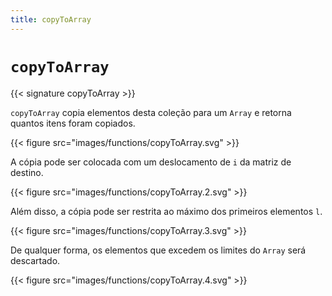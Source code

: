 ```yaml
---
title: copyToArray
---
```


# `copyToArray`

{{< signature copyToArray >}}

`copyToArray` copia elementos desta coleção para um `Array` e retorna quantos
itens foram copiados.

{{< figure src="images/functions/copyToArray.svg" >}}

A cópia pode ser colocada com um deslocamento de `i` da matriz de destino.

{{< figure src="images/functions/copyToArray.2.svg" >}}

Além disso, a cópia pode ser restrita ao máximo dos primeiros elementos `l`.

{{< figure src="images/functions/copyToArray.3.svg" >}}

De qualquer forma, os elementos que excedem os limites do `Array`
será descartado.

{{< figure src="images/functions/copyToArray.4.svg" >}}
